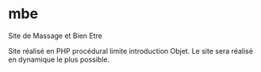 # mbe
Site de Massage et Bien Etre

Site réalisé en PHP procédural limite introduction Objet. Le site sera réalisé en dynamique le plus possible.
